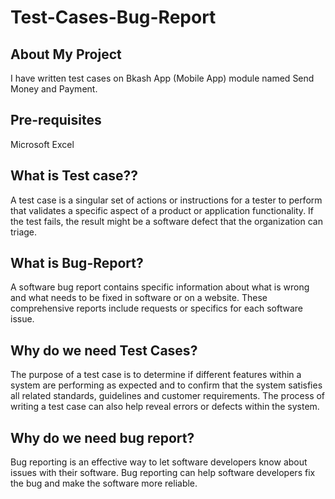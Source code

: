 # Test-Cases-Bug-Report

## About My Project
I have written test cases on Bkash App (Mobile App) module named Send Money and Payment.

## Pre-requisites
Microsoft Excel

## What is Test case??
A test case is a singular set of actions or instructions for a tester to perform that validates a specific aspect of a product 
or application functionality. If the test fails, the result might be a software defect that the organization can triage.

## What is Bug-Report?
A software bug report contains specific information about what is wrong and what needs to be fixed in software or on a website. 
These comprehensive reports include requests or specifics for each software issue.

## Why do we need Test Cases?
The purpose of a test case is to determine if different features within a system are performing as expected and to confirm that the system satisfies all related standards, guidelines and customer requirements. 
The process of writing a test case can also help reveal errors or defects within the system.

## Why do we need bug report?
Bug reporting is an effective way to let software developers know about issues with their software. 
Bug reporting can help software developers fix the bug and make the software more reliable.


